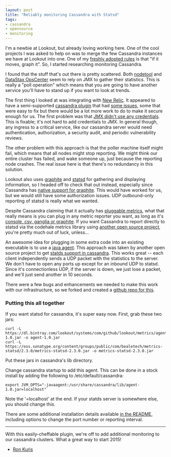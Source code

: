 ```yaml
---
layout: post
title: "Reliably monitoring Cassandra with Statsd"
tags:
- cassandra
- opensource
- monitoring
---
```



I'm a newbie at Lookout, but already loving working here. One of the cool projects
I was asked to help on was to merge the few Cassandra instances we have at Lookout
into one. One of my
[freshly adopted rules](https://twitter.com/rkuris/status/543149098996469760) is
that "if it moves, graph it". So, I started researching monitoring Cassandra.

I found that the stuff that's out there is pretty scattered. Both
[nodetool](http://www.datastax.com/documentation/cassandra/2.1/cassandra/tools/toolsNodetool_r.html)
and [DataStax OpsCenter](http://www.datastax.com/what-we-offer/products-services/datastax-opscenter)
seem to rely on JMX to gather their statistics. This is really a "poll operation" which means
that you are going to have another service you'll have to stand up if you want to look at trends.

The first thing I looked at was integrating with [New Relic](http://newrelic.com). It
appeared to have a semi-supported [cassandra plugin](https://github.com/threelegs/newrelic-plugins) that
had [some issues](https://github.com/threelegs/newrelic-plugins/issues), some that were easy to fix
but there would be a lot more work to do to make it secure enough for us.
The first problem was that [JMX didn't use any credentials](https://github.com/threelegs/newrelic-plugins/issues/20).
This is fixable; it's not hard to add credentials to JMX. 
In general though, any ingress to a critical service, like our cassandra server would need authentication,
authorization, a security audit, and periodic vulnerability reviews.

The other problem with this approach is that the poller machine itself might fail,
which means that all nodes might stop reporting. We might think our entire cluster
has failed, and wake someone up, just because the reporting node crashes. The real
issue here is that there's no redundancy in this solution.

Lookout also uses [graphite](http://graphite.wikidot.com) and [statsd](https://github.com/etsy/statsd)
for gathering and displaying information, so I headed off to check that out instead, especially since
Cassandra has [native support for graphite](http://www.datastax.com/dev/blog/pluggable-metrics-reporting-in-cassandra-2-0-2).
This would have worked for us, but we would still have some authorization issues. UDP outbound-only
reporting of statsd is really what we wanted.

Despite Cassandra claiming that it actually has
[pluggable metrics](http://www.datastax.com/dev/blog/pluggable-metrics-reporting-in-cassandra-2-0-2),
what that really means is you can plug in any metric reporter you want, as long as it's
[console, csv, ganglia or graphite](https://github.com/addthis/metrics-reporter-config).
If you want Cassandra to report directly to statsd via the codehale metrics library using
[another open source project](https://github.com/organicveggie/metrics-statsd), you're
pretty much out of luck, unless...

An awesome idea for plugging in some extra code into an existing executable is to use a
[java agent](http://docs.oracle.com/javase/7/docs/api/java/lang/instrument/package-summary.html).
This approach was taken by another open source project to get
[statds support in cassandra](https://github.com/StartTheShift/UnderSiege).
This works great -- each client independently sends a UDP packet with the
statistics to the server. We don't have to open any ports up except for an inbound UDP
to statsd. Since it's connectionless UDP, if the server is down, we just lose a packet,
and we'll just send another in 10 seconds.

There were a few bugs and enhancements we needed to make this work with our
infrastructure, so we forked and created a
[github repo for this](https://github.com/lookout/cassandra-statsd-agent/tree/master).

### Putting this all together

If you want statsd for cassandra, it's super easy now. First, grab these two jars:
 
    curl -L https://dl.bintray.com/lookout/systems/com/github/lookout/metrics/agent/1.0/agent-1.0.jar -o agent-1.0.jar
    curl -L https://oss.sonatype.org/content/groups/public/com/bealetech/metrics-statsd/2.3.0/metrics-statsd-2.3.0.jar -o metrics-statsd-2.3.0.jar

Put these jars in cassandra's lib directory.

Change cassandra startup to add this agent. This can be done in
a stock install by adding the following to /etc/default/cassandra:

 `export JVM_OPTS="-javaagent:/usr/share/cassandra/lib/agent-1.0.jar=localhost"`

Note the '=localhost' at the end. If your statds server is somewhere else, you
should change this.

There are some additional installation details available
[in the README](https://github.com/lookout/cassandra-statsd-agent/blob/master/README.md),
including options to change the port number or reporting interval.

---

With this easily-cheffable plugin, we're off to add additional monitoring
to our cassandra clusters. What a great way to start 2015!

- [Ron Kuris](https://github.com/rkuris)
